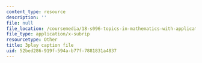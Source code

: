 ```yaml
---
content_type: resource
description: ''
file: null
file_location: /coursemedia/18-s096-topics-in-mathematics-with-applications-in-finance-fall-2013/52bed286919f594ab77f7881831a4837_l1kLCrxL9Hk.vtt
file_type: application/x-subrip
resourcetype: Other
title: 3play caption file
uid: 52bed286-919f-594a-b77f-7881831a4837
---
```

